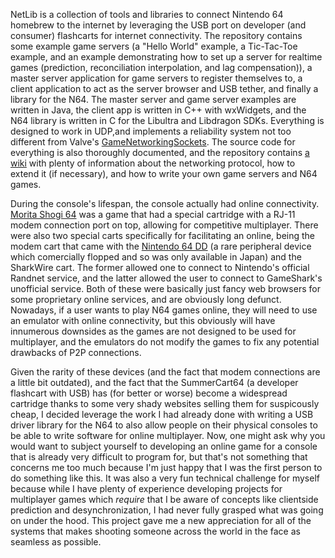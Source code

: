 NetLib is a collection of tools and libraries to connect Nintendo 64 homebrew to the internet by leveraging the USB port on developer (and consumer) flashcarts for internet connectivity. The repository contains some example game servers (a "Hello World" example, a Tic-Tac-Toe example, and an example demonstrating how to set up a server for realtime games (prediction, reconciliation interpolation, and lag compensation)), a master server application for game servers to register themselves to, a client application to act as the server browser and USB tether, and finally a library for the N64. The master server and game server examples are written in Java, the client app is written in C++ with wxWidgets, and the N64 library is written in C for the Libultra and Libdragon SDKs. Everything is designed to work in UDP,and implements a reliability system not too different from Valve's [GameNetworkingSockets](https://github.com/ValveSoftware/GameNetworkingSockets). The source code for everything is also thoroughly documented, and the repository contains [a wiki](https://github.com/buu342/N64-NetLib/wiki) with plenty of information about the networking protocol, how to extend it (if necessary), and how to write your own game servers and N64 games.

During the console's lifespan, the console actually had online connectivity. [Morita Shogi 64](https://en.wikipedia.org/wiki/Morita_Shogi_64) was a game that had a special cartridge with a RJ-11 modem connection port on top, allowing for competitive multiplayer. There were also two special carts specifically for facilitating an online, being the modem cart that came with the [Nintendo 64 DD](https://en.wikipedia.org/wiki/64DD) (a rare peripheral device which comercially flopped and so was only available in Japan) and the SharkWire cart. The former allowed one to connect to Nintendo's official Randnet service, and the latter allowed the user to connect to GameShark's unofficial service. Both of these were basically just fancy web browsers for some proprietary online services, and are obviously long defunct. Nowadays, if a user wants to play N64 games online, they will need to use an emulator with online connectivity, but this obviously will have innumerous downsides as the games are not designed to be used for multiplayer, and the emulators do not modify the games to fix any potential drawbacks of P2P connections.

Given the rarity of these devices (and the fact that modem connections are a little bit outdated), and the fact that the SummerCart64 (a developer flashcart with USB) has (for better or worse) become a widespread cartridge thanks to some very shady websites selling them for suspicously cheap, I decided leverage the work I had already done with writing a USB driver library for the N64 to also allow people on their physical consoles to be able to write software for online multiplayer. Now, one might ask why you would want to subject yourself to developing an online game for a console that is already very difficult to program for, but that's not something that concerns me too much because I'm just happy that I was the first person to do something like this. It was also a very fun technical challenge for myself because while I have plenty of experience developing projects for multiplayer games which *require* that I be aware of concepts like clientside prediction and desynchronization, I had never fully grasped what was going on under the hood. This project gave me a new appreciation for all of the systems that makes shooting someone across the world in the face as seamless as possible.
